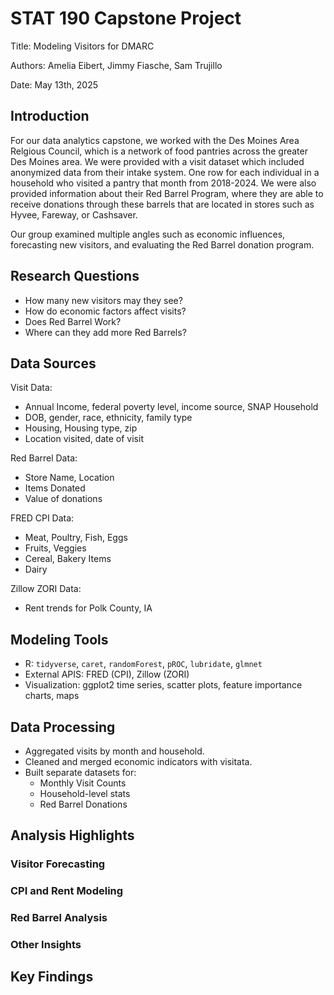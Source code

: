 # STAT 190 Capstone Project

Title: Modeling Visitors for DMARC

Authors: Amelia Eibert, Jimmy Fiasche, Sam Trujillo

Date: May 13th, 2025

## Introduction

For our data analytics capstone, we worked with the Des Moines Area Relgious Council, which is a network of food pantries across the greater Des Moines area. We were provided with a visit dataset which included anonymized data from their intake system. One row for each individual in a household who visited a pantry that month from 2018-2024. We were also provided information about their Red Barrel Program, where they are able to receive donations through these barrels that are located in stores such as Hyvee, Fareway, or Cashsaver.

Our group examined multiple angles such as economic influences, forecasting new visitors, and evaluating the Red Barrel donation program.

## Research Questions
- How many new visitors may they see?
- How do economic factors affect visits?
- Does Red Barrel Work?
- Where can they add more Red Barrels?

## Data Sources

Visit Data:
- Annual Income, federal poverty level, income source, SNAP Household
- DOB, gender, race, ethnicity, family type
- Housing, Housing type, zip
- Location visited, date of visit

Red Barrel Data: 
- Store Name, Location
- Items Donated
- Value of donations

FRED CPI Data: 
- Meat, Poultry, Fish, Eggs
- Fruits, Veggies
- Cereal, Bakery Items
- Dairy

Zillow ZORI Data:
- Rent trends for Polk County, IA

## Modeling Tools
- R: `tidyverse`, `caret`, `randomForest`, `pROC`, `lubridate`, `glmnet`
- External APIS: FRED (CPI), Zillow (ZORI)
- Visualization: ggplot2 time series, scatter plots, feature importance charts, maps
  
## Data Processing
- Aggregated visits by month and household.
- Cleaned and merged economic indicators with visitata.
- Built separate datasets for:
  - Monthly Visit Counts
  - Household-level stats
  - Red Barrel Donations

## Analysis Highlights
### Visitor Forecasting

### CPI and Rent Modeling

### Red Barrel Analysis

### Other Insights

## Key Findings



